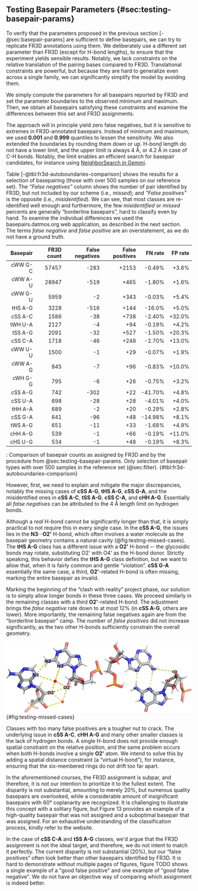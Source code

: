 ## Testing Basepair Parameters {#sec:testing-basepair-params}

To verify that the parameters proposed in the previous section [-@sec:basepair-params] are sufficient to define basepairs, we can try to replicate FR3D annotations using them.
We deliberately use a different set parameter than FR3D (except for H-bond lengths), to ensure that the experiment yields sensible results.
Notably, we lack constraints on the relative translation of the pairing bases compared to FR3D.
Translational constraints are powerful, but because they are hard to generalize even across a single family, we can significantly simplify the model by avoiding them.

We simply compute the parameters for all basepairs reported by FR3D and set the parameter boundaries to the observed minimum and maximum.
Then, we obtain all basepairs satisfying these constraints and examine the differences between this set and FR3D assignments.

The approach will in principle yield zero false negatives, but it is sensitive to extremes in FR3D-annotated basepairs.
Instead of minimum and maximum, we used **0.001** and **0.999** quantiles to lessen the sensitivity.
We also extended the boundaries by rounding them down or up.
H-bond length do not have a lower limit, and the upper limit is always 4 Å, or 4.2 Å in case of C-H bonds.
Notably, the limit enables an efficient search for basepair candidates, for instance using [NeighborSearch in Gemmi](https://gemmi.readthedocs.io/en/latest/analysis.html).

Table [-@tbl:fr3d-autoboundaries-comparison] shows the results for a selection of basepairing (those with over 500 samples on our reference set).
The _“False negatives”_ column shows the number of pair identified by FR3D, but not included by our scheme (i.e., _missed_); and _“False positives”_ is the opposite (i.e., _misidentified_).
We can see, that most classes are re-identified well enough and furthermore, the few _misidentified_ or _missed_ percents are generally “borderline basepairs”, hard to classify even by hand.
To examine the individual differences we used the basepairs.datmos.org web application, as described in the next section.
The terms _false negative_ and _false positive_ are an overstatement, as we do not have a ground truth.

<!--
family	bases	count_all	count_baseline	count_target	count_dropped	count_added	family_id	diff	diff_percent_p	diff_percent_n
cww	G-C	59610	57457	59327	283	2153	1	-283 +2153	-0.49%	+3.6%
cww	A-U	29412	28947	28893	519	465	1	-519 +465	-1.8%	+1.6%
cww	G-U	6302	5959	6300	2	343	1	-2 +343	-0.034%	+5.4%
ths	A-G	3372	3228	2856	516	144	10	-516 +144	-16.0%	+5.0%
css	A-C	2324	1586	2286	38	738	11	-38 +738	-2.4%	+32.0%
twh	U-A	2221	2127	2217	4	94	4	-4 +94	-0.19%	+4.2%
tss	A-G	2091	2091	2586	53	527	12	-32 +527	-1.5%	+20.3%
css	C-A	1966	1718	1920	46	248	11	-46 +248	-2.7%	+13.0%
cww	U-U	1529	1500	1528	1	29	1	-1 +29	-0.067%	+1.9%
cww	A-G	941	845	934	7	96	1	-7 +96	-0.83%	+10.0%
cwh	G-G	821	795	815	6	26	3	-6 +26	-0.75%	+3.2%
css	A-G	764	742	462	302	22	11	-302 +22	-41.0%	+4.8%
css	U-A	726	698	698	28	28	11	-28 +28	-4.0%	+4.0%
thh	A-A	709	689	707	2	20	8	-2 +20	-0.29%	+2.8%
css	G-A	689	641	593	96	48	11	-96 +48	-15.0%	+8.1%
tws	A-G	684	651	673	11	33	6	-11 +33	-1.7%	+4.9%
chh	A-G	605	539	604	1	66	7	-1 +66	-0.19%	+11.0%
chs	U-G	582	534	581	1	48	9	-1 +48	-0.19%	+8.3%
-->
|Basepair | FR3D count | False negatives | False positives | FN rate | FP rate |
|-------:|---------:|--------:|--------:|------:|------:|
| cWW G-C | 57457 | -283 | +2153 | -0.49%  | +3.6%  |
| cWW A-U | 28947 | -519 | +465  | -1.80%  | +1.6%  |
| cWW G-U | 5959  | -2   | +343  | -0.03%  | +5.4%  |
| tHS A-G | 3228  | -516 | +144  | -16.0%  | +5.0%  |
| cSS A-C | 1586  | -38  | +738  | -2.40%  | +32.0% |
| tWH U-A | 2127  | -4   | +94   | -0.19%  | +4.2%  |
| tSS A-G | 2091  | -32  | +527  | -1.50%  | +20.3% |
| cSS C-A | 1718  | -46  | +248  | -2.70%  | +13.0% |
| cWW U-U | 1500  | -1   | +29   | -0.07%  | +1.9%  |
| cWW A-G | 845   | -7   | +96   | -0.83%  | +10.0% |
| cWH G-G | 795   | -6   | +26   | -0.75%  | +3.2%  |
| cSS A-G | 742   | -302 | +22   | -41.70% | +4.8%  |
| cSS U-A | 698   | -28  | +28   | -4.01%  | +4.0%  |
| tHH A-A | 689   | -2   | +20   | -0.29%  | +2.8%  |
| cSS G-A | 641   | -96  | +48   | -14.98% | +8.1%  |
| tWS A-G | 651   | -11  | +33   | -1.68%  | +4.9%  |
| cHH A-G | 539   | -1   | +66   | -0.19%  | +11.0% |
| cHS U-G | 534   | -1   | +48   | -0.19%  | +8.3%  |

: Comparison of basepair counts as assigned by FR3D and by the procedure from @sec:testing-basepair-params. Only selection of basepair types with over 500 samples in the reference set (@sec:filter). {#tbl:fr3d-autoboundaries-comparison}

However, first, we need to explain and mitigate the major discrepancies, notably the missing cases of **cSS A-G**, **tHS A-G**, **cSS G-A**, and the misidentified ones in **cSS A-C**, **tSS A-G**, **cSS C-A**, and **cHH A-G**.<!-- maybe also cWW A-G -->
Essentially all _false negatives_ can be attributed to the 4 Å length limit on hydrogen bonds.
<!-- cite https://biomodel.uah.es/en/water/hbonds.htm? -->
Although a _real_ H-bond cannot be significantly longer than that, it is simply practical to not require this in every single case.
In the **cSS A-G**, the issues lies in the **N3**···**O2'** H-bond, which often involves a water molecule as the basepair geometry contains a natural cavity (@fig:testing-missed-cases).
The **tHS A-G** class has a different issue with a **O2'** H-bond -- the glycosidic bonds may rotate, substituting O2' with O4' as the H-bond donor.
Strictly speaking, this behavior defies the **tHS A-G** class definition, but we want to allow that, when it is fairly common and gentle “violation”.
**cSS G-A** essentially the same case, a third, **O2'**-related H-bond is often missing, marking the entire basepair as invalid.

Marking the beginning of the “clash with reality” project phase, our solution is to simply allow longer bonds in these three cases.
We proceed similarly in the remaining classes with a third **O2'**-related H-bond.
The adjustment brings the _false negative_ rate down to at most 12% (in **cSS A-G**, others are lower).
More importantly, the remaining false negatives again are from the “borderline basepair” camp.
The number of _false positives_ did not increase significantly, as the two other H-bonds sufficiently constrain the overall geometry.

![**cSS A-G** (left, 3cpw 0-1259:0-1074) and **tHS A-G** (right, 3ccm 0-1606:0-1589) basepairs: In both cases, insisting on presence of the **O2'** related H-bond is too limiting. We thus lift the length limit on few specific ](../img/testing-missed-cases.svg){#fig:testing-missed-cases}

Classes with too many false positives are a tougher nut to crack.
The underlying issue in **cSS A-C**, **cHH A-G** and many other smaller classes is the lack of hydrogen bonds.
A single H-bond does not provide enough spatial constraint on the relative position, and the same problem occurs when both H-bonds involve a single **O2'** atom.
We intend to solve this by adding a spatial distance constraint (a “virtual H-bond”), for instance, ensuring that the six-membered rings do not drift too far apart.

<!-- In these classes, the FR3D assignment is actually pretty poor and we thus don't want to target it 100%. The difference isn't a big deal, just 20%, but many decent basepairs are not identified while a lot of junk with 60° coplanarity passes. It is hard to demonstrate with a single figure, but Figure 13 shows one instance of decent not-assigned and one instance of shitty assigned basepair. Use the website for detailed classification. -->

In the aforementioned courses, the FR3D assignment is subpar, and therefore, it is not our intention to prioritize it to the fullest extent. The disparity is not substantial, amounting to merely 20%, but numerous quality basepairs are overlooked, while a considerable amount of insignificant basepairs with 60° coplanarity are recognized. It is challenging to illustrate this concept with a solitary figure, but Figure 13 provides an example of a high-quality basepair that was not assigned and a suboptimal basepair that was assigned. For an exhaustive understanding of the classification process, kindly refer to the website.

In the case of **cSS C-A** and **tSS A-G** classes, we'd argue that the FR3D assignment is not the ideal target, and therefore, we do not intent to match it perfectly.
The current disparity is not substantial (20%), but our “false positives” often look better than other basepairs identified by FR3D.
It is hard to demonstrate without multiple pages of figures, figure TODO shows a single example of a "good false positive" and one example of "good false negative".
We do not have an objective way of comparing which assignment is indeed better.

<!-- We have done a simple experiment to  — that it is  using them.
In the experiment, we simply try to replicate FR3D annotations by setting the boundaries at the lowest and highest observed value in basepairs reported by FR3D on the reference set.
 -->
